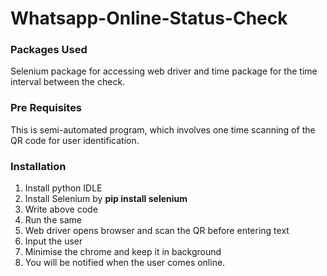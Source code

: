 # Whatsapp-Online-Status-Check

### Packages Used

Selenium package for accessing web driver and time package for the time interval between the check.

### Pre Requisites

This is semi-automated program, which involves one time scanning of the QR code for user identification. 

### Installation

1. Install python IDLE
2. Install Selenium by **pip install selenium**
3. Write above code
4. Run the same
5. Web driver opens browser and scan the QR before entering text
6. Input the user
7. Minimise the chrome and keep it in background
8. You will be notified when the user comes online.



